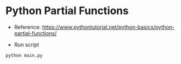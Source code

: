 # Python Partial Functions

- Reference: https://www.pythontutorial.net/python-basics/python-partial-functions/

- Run script

```python
python main.py
```
